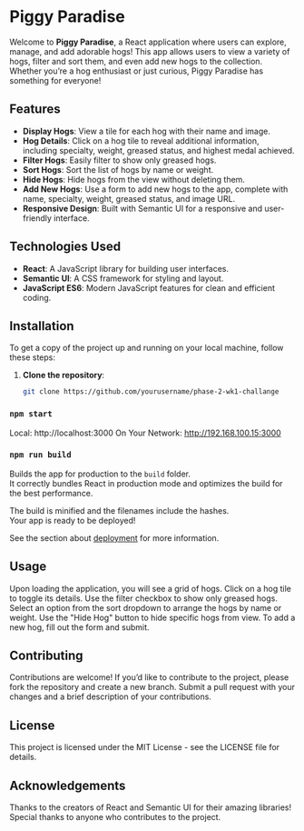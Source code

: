 # Piggy Paradise

Welcome to **Piggy Paradise**, a React application where users can explore, manage, and add adorable hogs! This app allows users to view a variety of hogs, filter and sort them, and even add new hogs to the collection. Whether you’re a hog enthusiast or just curious, Piggy Paradise has something for everyone!

## Features

- **Display Hogs**: View a tile for each hog with their name and image.
- **Hog Details**: Click on a hog tile to reveal additional information, including specialty, weight, greased status, and highest medal achieved.
- **Filter Hogs**: Easily filter to show only greased hogs.
- **Sort Hogs**: Sort the list of hogs by name or weight.
- **Hide Hogs**: Hide hogs from the view without deleting them.
- **Add New Hogs**: Use a form to add new hogs to the app, complete with name, specialty, weight, greased status, and image URL.
- **Responsive Design**: Built with Semantic UI for a responsive and user-friendly interface.

## Technologies Used

- **React**: A JavaScript library for building user interfaces.
- **Semantic UI**: A CSS framework for styling and layout.
- **JavaScript ES6**: Modern JavaScript features for clean and efficient coding.

## Installation

To get a copy of the project up and running on your local machine, follow these steps:

1. **Clone the repository**:
   ```bash
   git clone https://github.com/yourusername/phase-2-wk1-challange


### `npm start`

  Local:            http://localhost:3000
  On Your Network:  http://192.168.100.15:3000


### `npm run build`

Builds the app for production to the `build` folder.\
It correctly bundles React in production mode and optimizes the build for the best performance.

The build is minified and the filenames include the hashes.\
Your app is ready to be deployed!

See the section about [deployment](https://inspiring-malabi-bbdcbc.netlify.app/) for more information.

## Usage
Upon loading the application, you will see a grid of hogs.
Click on a hog tile to toggle its details.
Use the filter checkbox to show only greased hogs.
Select an option from the sort dropdown to arrange the hogs by name or weight.
Use the "Hide Hog" button to hide specific hogs from view.
To add a new hog, fill out the form and submit.
## Contributing
Contributions are welcome! If you’d like to contribute to the project, please fork the repository and create a new branch. Submit a pull request with your changes and a brief description of your contributions.

## License
This project is licensed under the MIT License - see the LICENSE file for details.

## Acknowledgements
Thanks to the creators of React and Semantic UI for their amazing libraries!
Special thanks to anyone who contributes to the project.
